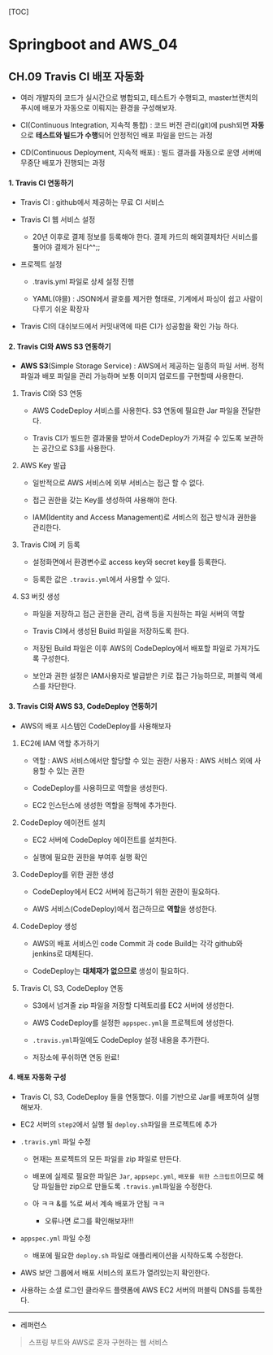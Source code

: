 [TOC]

# Springboot and AWS_04

## CH.09 Travis CI 배포 자동화

- 여러 개발자의 코드가 실시간으로 병합되고, 테스트가 수행되고, master브랜치의 푸시에 배포가 자동으로 이뤄지는 환경을 구성해보자.

- CI(Continuous Integration, 지속적 통합) : 코드 버전 관리(git)에 push되면 **자동**으로 **테스트와 빌드가 수행**되어 안정적인 배포 파일을 만드는 과정

- CD(Continuous Deployment,  지속적 배포) : 빌드 결과를 자동으로 운영 서버에 무중단 배포가 진행되는 과정

#### 1. Travis CI 연동하기

- Travis CI : github에서 제공하는 무료 CI 서비스

- Travis CI 웹 서비스 설정
  
  - 20년 이후로 결제 정보를 등록해야 한다. 결제 카드의 해외결제차단 서비스를 풀어야 결제가 된다^^;;

- 프로젝트 설정
  
  - .travis.yml 파일로 상세 설정 진행
  
  - YAML(야믈) : JSON에서 괄호를 제거한 형태로, 기계에서 파싱이 쉽고 사람이 다루기 쉬운 확장자

- Travis CI의 대쉬보드에서 커밋내역에 따른 CI가 성공함을 확인 가능 하다.

#### 2. Travis CI와 AWS S3 연동하기

- **AWS S3**(Simple Storage Service) : AWS에서 제공하는 일종의 파일 서버. 정적 파일과 배포 파일을 관리 가능하며 보통 이미지 업로드를 구현할때 사용한다.
1. Travis CI와 S3 연동
   
   - AWS CodeDeploy 서비스를 사용한다. S3 연동에 필요한 Jar 파일을 전달한다.
   
   - Travis CI가 빌드한 결과물을 받아서 CodeDeploy가 가져갈 수 있도록 보관하는 공간으로 S3를 사용한다.

2. AWS Key 발급
   
   - 일반적으로 AWS 서비스에 외부 서비스는 접근 할 수 없다.
   
   - 접근 권한을 갖는 Key를 생성하여 사용해야 한다.
   
   - IAM(Identity and Access Management)로 서비스의 접근 방식과 권한을 관리한다.

3. Travis CI에 키 등록
   
   - 설정화면에서 환경변수로 access key와 secret key를 등록한다.
   
   - 등록한 값은 `.travis.yml`에서 사용할 수 있다.

4. S3 버킷 생성
   
   - 파일을 저장하고 접근 권한을 관리, 검색 등을 지원하는 파일 서버의 역할
   
   - Travis CI에서 생성된 Build 파일을 저장하도록 한다.
   
   - 저장된 Build 파일은 이후 AWS의 CodeDeploy에서 배포할 파일로 가져가도록 구성한다.
   
   - 보안과 권한 설정은 IAM사용자로 발급받은 키로 접근 가능하므로, 퍼블릭 액세스를 차단한다.

#### 3. Travis CI와 AWS S3, CodeDeploy 연동하기

- AWS의 배포 시스템인 CodeDeploy를 사용해보자
1. EC2에 IAM 역할 추가하기
   
   - 역할 : AWS 서비스에서만 할당할 수 있는 권한/ 사용자 : AWS 서비스 외에 사용할 수 있는 권한
   
   - CodeDeploy를 사용하므로 역할을 생성한다.
   
   - EC2 인스턴스에 생성한 역할을 정책에 추가한다.

2. CodeDeploy 에이전트 설치
   
   - EC2  서버에 CodeDeploy 에이전트를 설치한다.
   
   - 실행에 필요한 권한을 부여후 실행 확인

3. CodeDeploy를 위한 권한 생성
   
   - CodeDeploy에서 EC2 서버에 접근하기 위한 권한이 필요하다.
   
   - AWS 서비스(CodeDeploy)에서 접근하므로 **역할**을 생성한다.

4. CodeDeploy 생성
   
   - AWS의 배포 서비스인 code Commit 과 code Build는 각각 github와 jenkins로 대체된다.
   
   - CodeDeploy는 **대체재가 없으므로** 생성이 필요하다. 

5. Travis CI, S3, CodeDeploy 연동
   
   - S3에서 넘겨줄 zip 파일을 저장할 디렉토리를 EC2 서버에 생성한다.
   
   - AWS CodeDeploy를 설정한 `appspec.yml`을 프로젝트에 생성한다.
   
   - `.travis.yml`파일에도 CodeDeploy 설정 내용을 추가한다.
   
   - 저장소에 푸쉬하면 연동 완료!

#### 4. 배포 자동화 구성

- Travis CI, S3, CodeDeploy 들을 연동했다. 이를 기반으로 Jar를 배포하여 실행해보자.

- EC2 서버의 `step2`에서 실행 될 `deploy.sh`파일을 프로젝트에 추가

- `.travis.yml` 파일 수정
  
  - 현재는 프로젝트의 모든 파일을 zip 파일로 만든다.
  
  - 배포에 실제로 필요한 파일은 `Jar`, `appsepc.yml`, `배포를 위한 스크립트`이므로 해당 파일들만 zip으로 만들도록 `.travis.yml`파일을 수정한다.
  
  - 아 ㅋㅋ &를 %로 써서 계속 배포가 안됨 ㅋㅋ
    
    - 오류나면 로그를 확인해보자!!!

- `appspec.yml` 파일 수정
  
  - 배포에 필요한 `deploy.sh` 파일로 애플리케이션을 시작하도록 수정한다.

- AWS 보안 그룹에서 배포 서비스의 포트가 열려있는지 확인한다.

- 사용하는 소셜 로그인 클라우드 플랫폼에 AWS EC2 서버의 퍼블릭 DNS를 등록한다.

---

- 레퍼런스

> 스프링 부트와 AWS로 혼자 구현하는 웹 서비스
